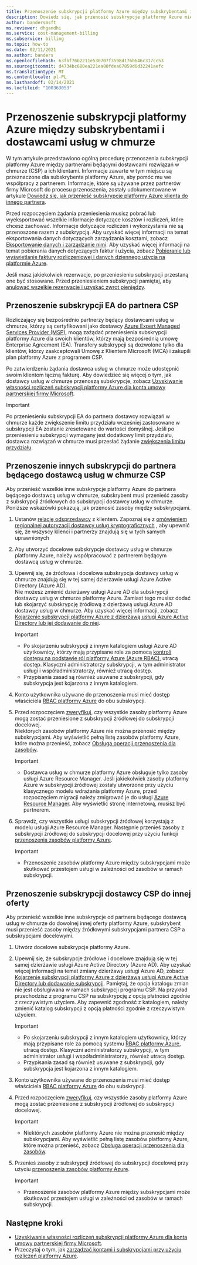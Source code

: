 ```yaml
---
title: Przenoszenie subskrypcji platformy Azure między subskrybentami i dostawcami usług w chmurze
description: Dowiedz się, jak przenosić subskrypcje platformy Azure między subskrybentami i dostawcami usług w chmurze.
author: bandersmsft
ms.reviewer: dhgandhi
ms.service: cost-management-billing
ms.subservice: billing
ms.topic: how-to
ms.date: 02/11/2021
ms.author: banders
ms.openlocfilehash: 63fbf76b2211e530707f3598d176b646c317cc53
ms.sourcegitcommit: d4734bc680ea221ea80fdea67859d6d32241aefc
ms.translationtype: MT
ms.contentlocale: pl-PL
ms.lasthandoff: 02/14/2021
ms.locfileid: "100363053"
---
```

# <a name="transfer-azure-subscriptions-between-subscribers-and-csps"></a>Przenoszenie subskrypcji platformy Azure między subskrybentami i dostawcami usług w chmurze

W tym artykule przedstawiono ogólną procedurę przenoszenia subskrypcji platformy Azure między partnerami będącymi dostawcami rozwiązań w chmurze (CSP) a ich klientami. Informacje zawarte w tym miejscu są przeznaczone dla subskrybenta platformy Azure, aby pomóc mu we współpracy z partnerem. Informacje, które są używane przez partnerów firmy Microsoft do procesu przenoszenia, zostały udokumentowane w artykule [Dowiedz się, jak przenieść subskrypcje platformy Azure klienta do innego partnera](/partner-center/switch-azure-subscriptions-to-a-different-partner).

Przed rozpoczęciem żądania przeniesienia musisz pobrać lub wyeksportować wszelkie informacje dotyczące kosztów i rozliczeń, które chcesz zachować. Informacje dotyczące rozliczeń i wykorzystania nie są przenoszone razem z subskrypcją. Aby uzyskać więcej informacji na temat eksportowania danych dotyczących zarządzania kosztami, zobacz [Eksportowanie danych i zarządzanie nimi](../costs/tutorial-export-acm-data.md). Aby uzyskać więcej informacji na temat pobierania danych dotyczących faktur i użycia, zobacz [Pobieranie lub wyświetlanie faktury rozliczeniowej i danych dziennego użycia na platformie Azure](download-azure-invoice-daily-usage-date.md).

Jeśli masz jakiekolwiek rezerwacje, po przeniesieniu subskrypcji przestaną one być stosowane. Przed przeniesieniem subskrypcji pamiętaj, aby [anulować wszelkie rezerwacje i uzyskać zwrot pieniędzy](../reservations/exchange-and-refund-azure-reservations.md).

## <a name="transfer-ea-subscriptions-to-a-csp-partner"></a>Przenoszenie subskrypcji EA do partnera CSP

Rozliczający się bezpośrednio partnerzy będący dostawcami usług w chmurze, którzy są certyfikowani jako dostawcy [Azure Expert Managed Services Provider (MSP)](https://partner.microsoft.com/membership/azure-expert-msp), mogą zażądać przeniesienia subskrypcji platformy Azure dla swoich klientów, którzy mają bezpośrednią umowę Enterprise Agreement (EA). Transfery subskrypcji są dozwolone tylko dla klientów, którzy zaakceptowali Umowę z Klientem Microsoft (MCA) i zakupili plan platformy Azure z programem CSP.

Po zatwierdzeniu żądania dostawca usług w chmurze może udostępnić swoim klientom łączną fakturę. Aby dowiedzieć się więcej o tym, jak dostawcy usług w chmurze przenoszą subskrypcje, zobacz [Uzyskiwanie własności rozliczeń subskrypcji platformy Azure dla konta umowy partnerskiej firmy Microsoft](mpa-request-ownership.md).

>[!IMPORTANT]
> Po przeniesieniu subskrypcji EA do partnera dostawcy rozwiązań w chmurze każde zwiększenie limitu przydziału wcześniej zastosowane w subskrypcji EA zostanie zresetowane do wartości domyślnej. Jeśli po przeniesieniu subskrypcji wymagany jest dodatkowy limit przydziału, dostawca rozwiązań w chmurze musi przesłać żądanie [zwiększenia limitu przydziału](../../azure-portal/supportability/regional-quota-requests.md). 

## <a name="other-subscription-transfers-to-a-csp-partner"></a>Przenoszenie innych subskrypcji do partnera będącego dostawcą usług w chmurze CSP

Aby przenieść wszelkie inne subskrypcje platformy Azure do partnera będącego dostawcą usług w chmurze, subskrybent musi przenieść zasoby z subskrypcji źródłowych do subskrypcji dostawcy usług w chmurze. Poniższe wskazówki pokazują, jak przenosić zasoby między subskrypcjami.

1. Ustanów [relację odsprzedawcy](/partner-center/request-a-relationship-with-a-customer) z klientem. Zapoznaj się z [omówieniem regionalnej autoryzacji dostawcy usług kryptograficznych](/partner-center/regional-authorization-overview) , aby upewnić się, że wszyscy klienci i partnerzy znajdują się w tych samych uprawnionych
1. Aby utworzyć docelowe subskrypcje dostawcy usług w chmurze platformy Azure, należy współpracować z partnerem będącym dostawcą usług w chmurze.
1. Upewnij się, że źródłowa i docelowa subskrypcja dostawcy usług w chmurze znajdują się w tej samej dzierżawie usługi Azure Active Directory (Azure AD).  
    Nie możesz zmienić dzierżawy usługi Azure AD dla subskrypcji dostawcy usług w chmurze platformy Azure. Zamiast tego musisz dodać lub skojarzyć subskrypcję źródłową z dzierżawą usługi Azure AD dostawcy usług w chmurze. Aby uzyskać więcej informacji, zobacz [Kojarzenie subskrypcji platformy Azure z dzierżawą usługi Azure Active Directory lub jej dodawanie do niej](../../active-directory/fundamentals/active-directory-how-subscriptions-associated-directory.md).
    > [!IMPORTANT]
    > - Po skojarzeniu subskrypcji z innym katalogiem usługi Azure AD użytkownicy, którzy mają przypisane role za pomocą [kontroli dostępu na podstawie ról platformy Azure (Azure RBAC)](../../role-based-access-control/role-assignments-portal.md), utracą dostęp. Klasyczni administratorzy subskrypcji, w tym administrator usługi i współadministratorzy, również utracą dostęp.
    > - Przypisania zasad są również usuwane z subskrypcji, gdy subskrypcja jest kojarzona z innym katalogiem.
1. Konto użytkownika używane do przenoszenia musi mieć dostęp właściciela [RBAC platformy Azure](add-change-subscription-administrator.md) do obu subskrypcji.
1. Przed rozpoczęciem [zweryfikuj](/rest/api/resources/resources/validatemoveresources), czy wszystkie zasoby platformy Azure mogą zostać przeniesione z subskrypcji źródłowej do subskrypcji docelowej.  
    Niektórych zasobów platformy Azure nie można przenosić między subskrypcjami. Aby wyświetlić pełną listę zasobów platformy Azure, które można przenieść, zobacz [Obsługa operacji przenoszenia dla zasobów](../../azure-resource-manager/management/move-support-resources.md).
    > [!IMPORTANT]
    >  - Dostawca usług w chmurze platformy Azure obsługuje tylko zasoby usługi Azure Resource Manager. Jeśli jakiekolwiek zasoby platformy Azure w subskrypcji źródłowej zostały utworzone przy użyciu klasycznego modelu wdrażania platformy Azure, przed rozpoczęciem migracji należy zmigrować je do usługi [Azure Resource Manager](/azure/cloud-solution-provider/migration/ea-payg-to-azure-csp/ea-open-direct-asm-to-arm). Aby wyświetlić stronę internetową, musisz być partnerem.

1. Sprawdź, czy wszystkie usługi subskrypcji źródłowej korzystają z modelu usługi Azure Resource Manager. Następnie przenieś zasoby z subskrypcji źródłowej do subskrypcji docelowej przy użyciu funkcji [przenoszenia zasobów platformy Azure](../../azure-resource-manager/management/move-resource-group-and-subscription.md).
    > [!IMPORTANT]
    >  - Przenoszenie zasobów platformy Azure między subskrypcjami może skutkować przestojem usługi w zależności od zasobów w ramach subskrypcji.

## <a name="transfer-csp-subscription-to-other-offer"></a>Przenoszenie subskrypcji dostawcy CSP do innej oferty

Aby przenieść wszelkie inne subskrypcje od partnera będącego dostawcą usług w chmurze do dowolnej innej oferty platformy Azure, subskrybent musi przenieść zasoby między źródłowymi subskrypcjami partnera CSP a subskrypcjami docelowymi.

1. Utwórz docelowe subskrypcje platformy Azure.
1. Upewnij się, że subskrypcje źródłowe i docelowe znajdują się w tej samej dzierżawie usługi Azure Active Directory (Azure AD). Aby uzyskać więcej informacji na temat zmiany dzierżawy usługi Azure AD, zobacz [Kojarzenie subskrypcji platformy Azure z dzierżawą usługi Azure Active Directory lub dodawanie subskrypcji](../../active-directory/fundamentals/active-directory-how-subscriptions-associated-directory.md).
    Pamiętaj, że opcja katalogu zmian nie jest obsługiwana w ramach subskrypcji programu CSP. Na przykład przechodzisz z programu CSP na subskrypcję z opcją płatności zgodnie z rzeczywistym użyciem. Aby zapewnić zgodność z katalogiem, należy zmienić katalog subskrypcji z opcją płatności zgodnie z rzeczywistym użyciem.

    > [!IMPORTANT]
    >  - Po skojarzeniu subskrypcji z innym katalogiem użytkownicy, którzy mają przypisane role za pomocą systemu [RBAC platformy Azure](../../role-based-access-control/role-assignments-portal.md), utracą dostęp. Klasyczni administratorzy subskrypcji, w tym administrator usługi i współadministratorzy, również utracą dostęp.
    >  - Przypisania zasad są również usuwane z subskrypcji, gdy subskrypcja jest kojarzona z innym katalogiem.

1. Konto użytkownika używane do przenoszenia musi mieć dostęp właściciela [RBAC platformy Azure](add-change-subscription-administrator.md) do obu subskrypcji.
1. Przed rozpoczęciem [zweryfikuj](/rest/api/resources/resources/validatemoveresources), czy wszystkie zasoby platformy Azure mogą zostać przeniesione z subskrypcji źródłowej do subskrypcji docelowej.
    > [!IMPORTANT]
    >  - Niektórych zasobów platformy Azure nie można przenosić między subskrypcjami. Aby wyświetlić pełną listę zasobów platformy Azure, które można przenieść, zobacz [Obsługa operacji przenoszenia dla zasobów](../../azure-resource-manager/management/move-support-resources.md).

1. Przenieś zasoby z subskrypcji źródłowej do subskrypcji docelowej przy użyciu [przenoszenia zasobów platformy Azure](../../azure-resource-manager/management/move-resource-group-and-subscription.md).
    > [!IMPORTANT]
    >  - Przenoszenie zasobów platformy Azure między subskrypcjami może skutkować przestojem usługi w zależności od zasobów w ramach subskrypcji.

## <a name="next-steps"></a>Następne kroki
- [Uzyskiwanie własności rozliczeń subskrypcji platformy Azure dla konta umowy partnerskiej firmy Microsoft](mpa-request-ownership.md).
- Przeczytaj o tym, jak [zarządzać kontami i subskrypcjami przy użyciu rozliczeń platformy Azure](../index.yml).
